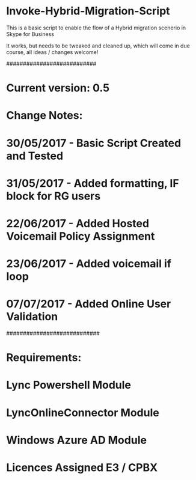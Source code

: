 # Invoke-Hybrid-Migration-Script

This is a basic script to enable the flow of a Hybrid migration scenerio in Skype for Business

It works, but needs to be tweaked and cleaned up, which will come in due course, all ideas / changes welcome!

###########################
# Current version: 0.5
#
# Change Notes:
# 30/05/2017 - Basic Script  Created and Tested
# 31/05/2017 - Added formatting, IF block for RG users
# 22/06/2017 - Added Hosted Voicemail Policy Assignment
# 23/06/2017 - Added voicemail if loop
# 07/07/2017 - Added Online User Validation

############################
# Requirements:
# Lync Powershell Module
# LyncOnlineConnector Module
# Windows Azure AD Module
# Licences Assigned E3 / CPBX